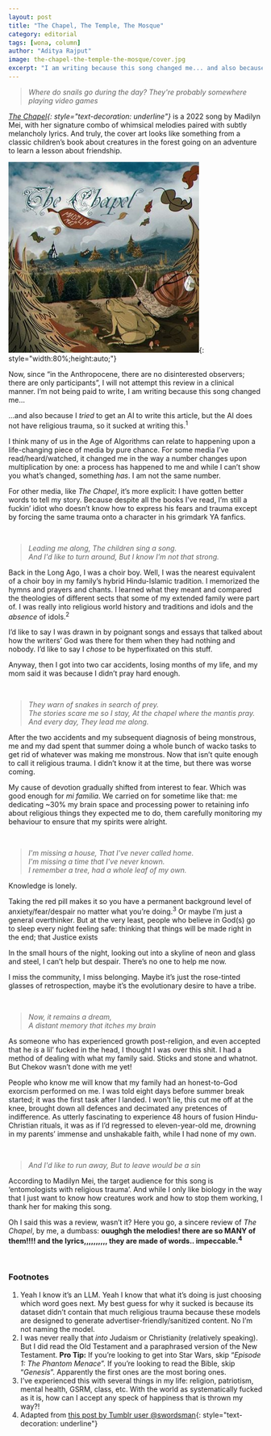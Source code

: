 ```yaml
---
layout: post
title: "The Chapel, The Temple, The Mosque"
category: editorial
tags: [wona, column]
author: "Aditya Rajput"
image: the-chapel-the-temple-the-mosque/cover.jpg
excerpt: "I am writing because this song changed me... and also because I *tried* to get an AI to write this article, but the AI does not have religious trauma, so it sucked at writing this."
---
```


> *Where do snails go during the day? They're probably somewhere playing video games*

*[The Chapel](https://genius.com/Madilyn-mei-the-chapel-lyrics){: style="text-decoration: underline"}* is a 2022 song by Madilyn Mei, with her signature combo of whimsical melodies paired with subtly melancholy lyrics. And truly, the cover art looks like something from a classic children’s book about creatures in the forest going on an adventure to learn a lesson about friendship.

![The Chapel cover art](/images/posts/the-chapel-the-temple-the-mosque/song-art.jpg){: style="width:80%;height:auto;"}

Now, since “in the Anthropocene, there are no disinterested observers; there are only participants”, I will not attempt this review in a clinical manner. I’m not being paid to write, I am writing because this song changed me…

…and also because I *tried* to get an AI to write this article, but the AI does not have religious trauma, so it sucked at writing this.<sup>1</sup>

I think many of us in the Age of Algorithms can relate to happening upon a life-changing piece of media by pure chance. For some media I’ve read/heard/watched, it changed me in the way a number changes upon multiplication by one: a process has happened to me and while I can’t show you what’s changed, something *has*. I am not the same number.

For other media, like *The Chapel*, it’s more explicit: I have gotten better words to tell my story. Because despite all the books I’ve read, I’m still a fuckin’ idiot who doesn’t know how to express his fears and trauma except by forcing the same trauma onto a character in his grimdark YA fanfics.

<br/>

> *Leading me along, The children sing a song.<br />And I'd like to turn around, But I know I’m not that strong.*

Back in the Long Ago, I was a choir boy. Well, I was the nearest equivalent of a choir boy in my family’s hybrid Hindu-Islamic tradition. I memorized the hymns and prayers and chants. I learned what they meant and compared the theologies of different sects that some of my extended family were part of. I was really into religious world history and traditions and idols and the *absence* of idols.<sup>2</sup>

I’d like to say I was drawn in by poignant songs and essays that talked about how the writers’ God was there for them when they had nothing and nobody. I’d like to say I *chose* to be hyperfixated on this stuff.

Anyway, then I got into two car accidents, losing months of my life, and my mom said it was because I didn’t pray hard enough.

<br />

> *They warn of snakes in search of prey.<br />The stories scare me so I stay, At the chapel where the mantis pray.<br />And every day, They lead me along.*

After the two accidents and my subsequent diagnosis of being monstrous, me and my dad spent that summer doing a whole bunch of wacko tasks to get rid of whatever was making me monstrous. Now that isn’t quite enough to call it religious trauma. I didn’t know it at the time, but there was worse coming.

My cause of devotion gradually shifted from interest to fear. Which was good enough for *mi familia*. We carried on for sometime like that: me dedicating ~30% my brain space and processing power to retaining info about religious things they expected me to do, them carefully monitoring my behaviour to ensure that my spirits were alright.

<br />

> *I'm missing a house, That I've never called home.<br />I'm missing a time that I've nevеr known.<br />I remember a tree, had a wholе leaf of my own.*

Knowledge is lonely.

Taking the red pill makes it so you have a permanent background level of anxiety/fear/despair no matter what you’re doing.<sup>3</sup> Or maybe I’m just a general overthinker. But at the very least, people who believe in God(s) go to sleep every night feeling safe: thinking that things will be made right in the end; that Justice exists

In the small hours of the night, looking out into a skyline of neon and glass and steel, I can’t help but despair. There’s no one to help me now.

I miss the community, I miss belonging. Maybe it’s just the rose-tinted glasses of retrospection, maybe it’s the evolutionary desire to have a tribe.

<br />

> *Now, it remains a dream,<br />A distant memory that itches my brain*

As someone who has experienced growth post-religion, and even accepted that he *is* a lil’ fucked in the head, I thought I was over this shit. I had a method of dealing with what my family said. Sticks and stone and whatnot. But Chekov wasn’t done with me yet!

People who know me will know that my family had an honest-to-God exorcism performed on me. I was told eight days before summer break started; it was the first task after I landed. I won’t lie, this cut me off at the knee, brought down all defences and decimated any pretences of indifference. As utterly fascinating to experience 48 hours of fusion Hindu-Christian rituals, it was as if I’d regressed to eleven-year-old me, drowning in my parents’ immense and unshakable faith, while I had none of my own.

<br />

> *And I'd like to run away, But to leave would be a sin*

According to Madilyn Mei, the target audience for this song is ‘entomologists with religious trauma’. And while I only like biology in the way that I just want to know how creatures work and how to stop them working, I thank her for making this song.

Oh I said this was a review, wasn’t it? Here you go, a sincere review of *The Chapel*, by me, a dumbass: **ouughgh the melodies! there are so MANY of them!!!! and the lyrics,,,,,,,,,, they are made of words.. impeccable.<sup>4</sup>**

<br/>

### Footnotes

1. Yeah I know it’s an LLM. Yeah I know that what it’s doing is just choosing which word goes next. My best guess for why it sucked is because its dataset didn’t contain that much religious trauma because these models are designed to generate advertiser-friendly/sanitized content. No I’m not naming the model.
2. I was never really that *into* Judaism or Christianity (relatively speaking). But I did read the Old Testament and a paraphrased version of the New Testament. **Pro Tip:** If you’re looking to get into Star Wars, skip “*Episode 1: The Phantom Menace*”. If you’re looking to read the Bible, skip “*Genesis*”. Apparently the first ones are the most boring ones.
3. I’ve experienced this with several things in my life: religion, patriotism, mental health, GSRM, class, etc. With the world as systematically fucked as it is, how can I accept any speck of happiness that is thrown my way?!
4. Adapted from [this post by Tumblr user @swordsman](https://www.tumblr.com/swordsmans/717922430043160576?source=share){: style="text-decoration: underline"}
